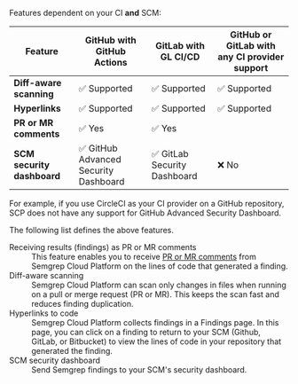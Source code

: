 Features dependent on your CI **and** SCM:

| Feature | GitHub with GitHub Actions | GitLab with GL CI/CD | GitHub or GitLab with any CI provider support |
| ------- | -------------------------- | ------------------ | ----------------------- | 
| **Diff-aware scanning** | ✅ Supported | ✅ Supported | ✅ Supported  | ✅ Supported (may need additional set up) | 
| **Hyperlinks** | ✅ Supported | ✅ Supported | ✅ Supported  |  ✅ Supported (may need additional set up) |
| **PR or MR comments** |  ✅ Yes | ✅ Yes | 
| **SCM security dashboard** |  ✅ GitHub Advanced Security Dashboard |  ✅ GitLab Security Dashboard | ❌ No | ❗ Only GitHub Actions and GitLab CI/CD |

For example, if you use CircleCI as your CI provider on a GitHub repository, SCP does not have any support for GitHub Advanced Security Dashboard.

The following list defines the above features.

<dl>
    <dt>Receiving results (findings) as PR or MR comments</dt>
    <dd>This feature enables you to receive <a href="/docs/semgrep-app/notifications/#enabling-github-pull-request-comments">PR or MR comments</a> from Semgrep Cloud Platform on the lines of code that generated a finding.</dd>
    <dt>Diff-aware scanning</dt>
    <dd>Semgrep Cloud Platform can scan only changes in files when running on a pull or merge request (PR or MR). This keeps the scan fast and reduces finding duplication.</dd>
    <dt>Hyperlinks to code</dt>
    <dd>Semgrep Cloud Platform collects findings in a Findings page. In this page, you can click on a finding to return to your SCM (Github, GitLab, or Bitbucket) to view the lines of code in your repository that generated the finding.</dd>
    <dt>SCM security dashboard</dt>
    <dd>Send Semgrep findings to your SCM's security dashboard.</dd>
</dl>
